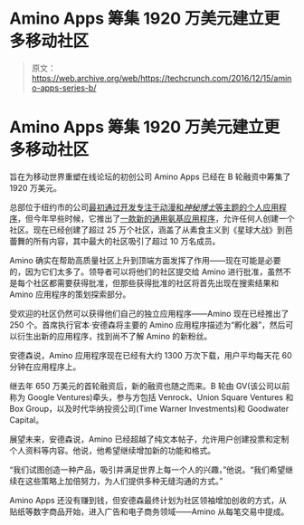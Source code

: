 # Amino Apps 筹集 1920 万美元建立更多移动社区

> 原文：<https://web.archive.org/web/https://techcrunch.com/2016/12/15/amino-apps-series-b/>

# Amino Apps 筹集 1920 万美元建立更多移动社区

旨在为移动世界重塑在线论坛的初创公司 Amino Apps 已经在 B 轮融资中筹集了 1920 万美元。

总部位于纽约市的公司[最初通过开发专注于动漫和*神秘博士*等主题的个人应用程序](https://web.archive.org/web/20230228052112/https://techcrunch.com/2014/07/08/amino-seed-funding/)，但今年早些时候，它推出了[一款新的通用氨基应用程序](https://web.archive.org/web/20230228052112/https://itunes.apple.com/app/id1115565187)，允许任何人创建一个社区。现在已经创建了超过 25 万个社区，涵盖了从素食主义到《星球大战》到芭蕾舞的所有内容，其中最大的社区吸引了超过 10 万名成员。

Amino 确实在帮助高质量社区上升到顶端方面发挥了作用——现在可能是必要的，因为它们太多了。领导者可以将他们的社区提交给 Amino 进行批准，虽然不是每个社区都需要获得批准，但那些获得批准的社区将首先出现在搜索结果和 Amino 应用程序的策划探索部分。

受欢迎的社区仍然可以获得他们自己的独立应用程序——Amino 现在已经推出了 250 个。首席执行官本·安德森将主要的 Amino 应用程序描述为“孵化器”，然后可以衍生出新的应用程序，找到尚不了解 Amino 的新粉丝。

安德森说，Amino 应用程序现在已经有大约 1300 万次下载，用户平均每天花 60 分钟在应用程序上。

继去年 650 万美元的首轮融资后，新的融资也随之而来。B 轮由 GV(该公司以前称为 Google Ventures)牵头，参与方包括 Venrock、Union Square Ventures 和 Box Group，以及时代华纳投资公司(Time Warner Investments)和 Goodwater Capital。

展望未来，安德森说，Amino 已经超越了纯文本帖子，允许用户创建投票和定制个人资料等内容。他说，他希望继续增加新的功能和格式。

“我们试图创造一种产品，吸引并满足世界上每一个人的兴趣，”他说。“我们希望继续在这些策略上加倍努力，为人们提供多种无缝沟通的方式。”

Amino Apps 还没有赚到钱，但安德森最终计划为社区领袖增加创收的方式，从贴纸等数字商品开始，进入广告和电子商务领域——Amino 从每笔交易中提成。